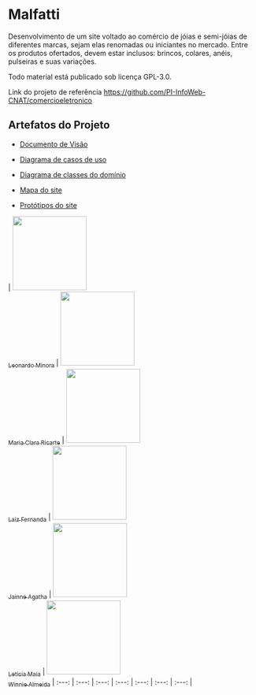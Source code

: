 # Malfatti

Desenvolvimento de um site voltado ao comércio de jóias e semi-jóias de diferentes marcas, sejam elas renomadas ou iniciantes no mercado.
Entre os produtos ofertados, devem estar inclusos: brincos, colares, anéis, pulseiras e suas variações.

Todo material está publicado sob licença GPL-3.0.

Link do projeto de referência https://github.com/PI-InfoWeb-CNAT/comercioeletronico

## Artefatos do Projeto

- [Documento de Visão](https://github.com/PI-InfoWeb-CNAT/Malfatti/blob/35b85a70949a627bcd57d493a6de95c1040920ea/docs/documento_de_visao.md)

- [Diagrama de casos de uso](https://github.com/PI-InfoWeb-CNAT/Malfatti/blob/main/docs/diagrama_de_casos_de_uso.jpg)

- [Diagrama de classes do domínio](https://github.com/PI-InfoWeb-CNAT/Malfatti/blob/main/docs/diagrama_de_classes.jpg)

- [Mapa do site](https://www.figma.com/file/4iUE8blA1ybmIiZCD3dtBZ/Mapa-do-Site?node-id=0%3A1)

- [Protótipos do site](https://www.figma.com/file/QoyzXNWz4s2cGq8V7gnJkf/Malfatti)

| [<img src="https://avatars.githubusercontent.com/u/947801?s=120&v=4" width=150><br><sub>Leonardo Minora</sub>](https://github.com/leonardo-minora) |  [<img src="https://avatars.githubusercontent.com/u/97289630?s=120&v=4" width=150><br><sub>Maria Clara Ricarte</sub>](https://github.com/Maria-Ricarte) |  [<img src="https://avatars.githubusercontent.com/u/82954279?s=120&v=4" width=150><br><sub>Laiz Fernanda</sub>](https://github.com/laiz234) | [<img src="https://avatars.githubusercontent.com/u/79118143?s=120&v=4" width=150><br><sub>Jainne Agatha</sub>](https://github.com/jainneagatha) | [<img src="https://avatars.githubusercontent.com/u/79123176?s=120&v=4" width=150><br><sub>Leticia Maia</sub>](https://github.com/leticiamaiaa) | [<img src="https://avatars.githubusercontent.com/u/79114498?s=120&v=4" width=150><br><sub>Winnie Almeida</sub>](https://github.com/winniealmeida)
| :---: | :---: | :---: | :---: | :---: | :---: | :---: |
